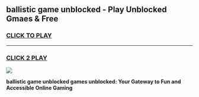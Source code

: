 
## ballistic game unblocked - Play Unblocked Gmaes & Free
<h3>
<a href="https://premium.freeplayer.one?title=ballistic_game_unblocked&ref=20F">CLICK TO PLAY</a></h3>
<hr>

<h3>
<a href="https://premium.freeplayer.one?title=ballistic_game_unblocked&ref=20F">CLICK 2 PLAY</a>
  
</h3>

<a href="https://premium.freeplayer.one?title=ballistic_game_unblocked&ref=20F/"><img src="https://clearcache.store/games.png"></a>


**ballistic game unblocked games unblocked: Your Gateway to Fun and Accessible Online Gaming**
